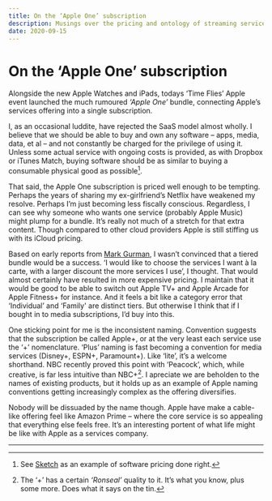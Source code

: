 ```yaml
---
title: On the ‘Apple One’ subscription
description: Musings over the pricing and ontology of streaming services.
date: 2020-09-15
---
```


# On the ‘Apple One’ subscription

Alongside the new Apple Watches and iPads, todays ‘Time Flies’ Apple event launched the much rumoured *‘Apple One’* bundle, connecting Apple’s services offering into a single subscription.

I, as an occasional luddite, have rejected the SaaS model almost wholly. I believe that we should be able to buy and own any software – apps, media, data, et al – and not constantly be charged for the privilege of using it. Unless some actual service with ongoing costs is provided, as with Dropbox or iTunes Match, buying software should be as similar to buying a consumable physical good as possible[^1].

That said, the Apple One subscription is priced well enough to be tempting. Perhaps the years of sharing my ex-girlfriend’s Netflix have weakened my resolve. Perhaps I’m just becoming less fiscally conscious. Regardless, I can see why someone who wants one service (probably Apple Music) might plump for a bundle. It’s really not much of a stretch for that extra content. Though compared to other cloud providers Apple is still stiffing us with its iCloud pricing.

Based on early reports from [Mark Gurman](https://web.archive.org/web/20200813121348/https://www.bloomberg.com/news/articles/2020-08-13/apple-readies-apple-one-subscription-bundles-to-boost-services), I wasn’t convinced that a tiered bundle would be a success. ‘I would like to choose the services I want à la carte, with a larger discount the more services I use’, I thought. That would almost certainly have resulted in more expensive pricing. I maintain that it would be good to be able to switch out Apple TV+ and Apple Arcade for Apple Fitness+ for instance. And it feels a bit like a category error that ‘Individual’ and ‘Family' are distinct tiers. But otherwise I think that if I bought in to media subscriptions, I’d buy into this.

One sticking point for me is the inconsistent naming. Convention suggests that the subscription be called Apple+, or at the very least each service use the ‘+’ nomenclature. ‘Plus’ naming is fast becoming a convention for media services (Disney+, ESPN+, Paramount+). Like ‘lite’, it’s a welcome shorthand. NBC recently proved this point with ‘Peacock’, which, while creative, is far less intuitive than NBC+[^2]. I apreciate we are beholden to the names of existing products, but it holds up as an example of Apple naming conventions getting increasingly complex as the offering diversifies.

Nobody will be dissuaded by the name though. Apple have make a cable-like offering feel like Amazon Prime – where the core service is so appealing that everything else feels free. It’s an interesting portent of what life might be like with Apple as a services company.

---

[^1]:See [Sketch](https://web.archive.org/web/20201014135722/https://www.sketch.com/pricing/) as an example of software pricing done right.
[^2]: The ‘+’ has a certain *‘Ronseal’* quality to it. It’s what you know, plus some more. Does what it says on the tin.

